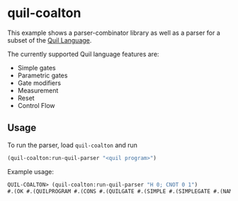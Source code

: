 # quil-coalton

This example shows a parser-combinator library as well as a parser for a subset of the [Quil Language](https://github.com/quil-lang/quil).

The currently supported Quil language features are:
- Simple gates
- Parametric gates
- Gate modifiers
- Measurement
- Reset
- Control Flow

## Usage

To run the parser, load `quil-coalton` and run

```lisp
(quil-coalton:run-quil-parser "<quil program>")
```

Example usage:

```lisp
QUIL-COALTON> (quil-coalton:run-quil-parser "H 0; CNOT 0 1")
#.(OK #.(QUILPROGRAM #.(CONS #.(QUILGATE #.(SIMPLE #.(SIMPLEGATE #.(NAME "H") #.(CONS #.(QUBIT 0) #.NIL)))) #.(CONS #.(QUILGATE #.(SIMPLE #.(SIMPLEGATE #.(NAME "CNOT") #.(CONS #.(QUBIT 0) #.(CONS #.(QUBIT 1) #.NIL))))) #.NIL))))
```
